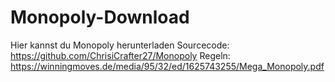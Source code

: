 # Monopoly-Download
Hier kannst du Monopoly herunterladen
Sourcecode: https://github.com/ChrisiCrafter27/Monopoly
Regeln: https://winningmoves.de/media/95/32/ed/1625743255/Mega_Monopoly.pdf
